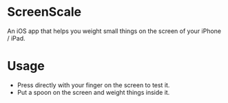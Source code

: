 # ScreenScale
An iOS app that helps you weight small things on the screen of your iPhone / iPad.

# Usage
- Press directly with your finger on the screen to test it.
- Put a spoon on the screen and weight things inside it.
